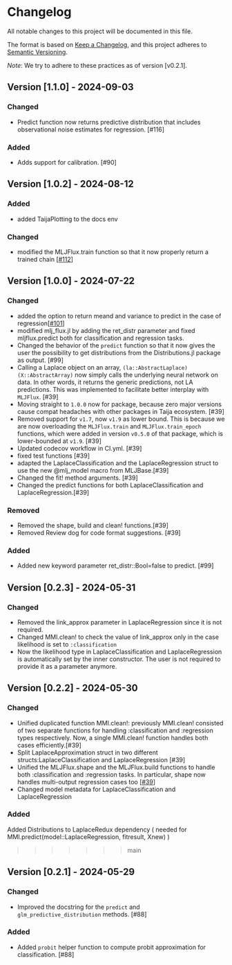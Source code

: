 # Changelog

All notable changes to this project will be documented in this file.

The format is based on [Keep a Changelog](https://keepachangelog.com/en/1.1.0/), and this project adheres to [Semantic Versioning](https://semver.org/spec/v2.0.0.html).

*Note*: We try to adhere to these practices as of version [v0.2.1].

## Version [1.1.0] - 2024-09-03

### Changed

- Predict function now returns predictive distribution that includes observational noise estimates for regression. [#116]

### Added

- Adds support for calibration. [#90]

## Version [1.0.2] - 2024-08-12

### Added 

- added TaijaPlotting to the docs env

### Changed

- modified the MLJFlux.train function so that it now properly return a trained chain [[#112](https://github.com/JuliaTrustworthyAI/LaplaceRedux.jl/issues/112)]

## Version [1.0.0] - 2024-07-22

### Changed

- added the option to return meand and variance to predict in the case of regression[[#101](https://github.com/JuliaTrustworthyAI/LaplaceRedux.jl/issues/101)]
- modified mlj_flux.jl by adding the ret_distr parameter and fixed mljflux.predict both for classification and regression tasks. 
- Changed the behavior of the `predict` function so that it now gives the user the possibility to get distributions from the Distributions.jl package as output. [#99]
- Calling a Laplace object on an array, `(la::AbstractLaplace)(X::AbstractArray)` now simply calls the underlying neural network on data. In other words, it returns the generic predictions, not LA predictions. This was implemented to facilitate better interplay with `MLJFlux`. [#39] 
- Moving straight to `1.0.0` now for package, because zero major versions cause compat headaches with other packages in Taija ecosystem. [#39]
- Removed support for `v1.7`, now `v1.9` as lower bound. This is because we are now overloading the `MLJFlux.train` and `MLJFlux.train_epoch` functions, which were added in version `v0.5.0` of that package, which is lower-bounded at `v1.9`. [#39]
- Updated codecov workflow in CI.yml. [#39]
- fixed test functions [#39]
- adapted the LaplaceClassification and the LaplaceRegression struct to use the new @mlj_model macro from MLJBase.[#39]
- Changed the fit! method arguments. [#39]
- Changed the predict functions for both LaplaceClassification and LaplaceRegression.[#39]

### Removed

- Removed the shape, build and clean! functions.[#39]
- Removed Review dog for code format suggestions. [#39]

### Added

- Added new keyword parameter ret_distr::Bool=false to predict. [#99]

## Version [0.2.3] - 2024-05-31

### Changed

- Removed the link_approx parameter in LaplaceRegression since it is not required.
- Changed MMI.clean! to check the value of link_approx only in the case likelihood is set to `:classification`
- Now the likelihood type in LaplaceClassification and LaplaceRegression is automatically set by the inner constructor. The user is not required to provide it as a parameter anymore.

## Version [0.2.2] - 2024-05-30

### Changed

- Unified duplicated function MMI.clean!: previously MMI.clean! consisted of two separate functions for handling :classification and :regression types respectively. Now, a single MMI.clean! function handles both cases efficiently.[#39]
- Split LaplaceApproximation struct in two different structs:LaplaceClassification and LaplaceRegression  [#39] 
- Unified the MLJFlux.shape and the MLJFlux.build functions to handle both :classification and :regression tasks. In particular, shape now handles multi-output regression cases too [[#39](https://github.com/JuliaTrustworthyAI/LaplaceRedux.jl/issues/39)]
- Changed model metadata for LaplaceClassification and LaplaceRegression

### Added
 Added Distributions to LaplaceRedux dependency ( needed for MMI.predict(model::LaplaceRegression, fitresult, Xnew) )


>>>>>>> main

## Version [0.2.1] - 2024-05-29

### Changed

- Improved the docstring for the `predict` and `glm_predictive_distribution` methods. [#88]

### Added

- Added `probit` helper function to compute probit approximation for classification. [#88]

